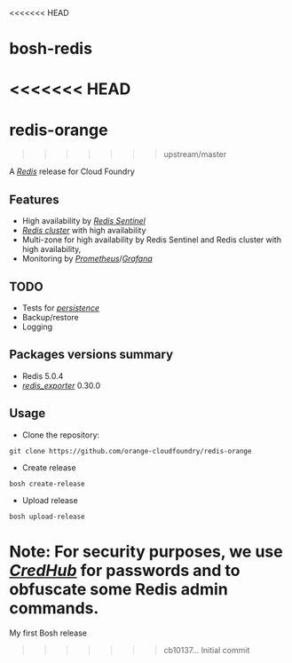 <<<<<<< HEAD
# bosh-redis
<<<<<<< HEAD
=======
# redis-orange
>>>>>>> upstream/master

A [*Redis*](https://redis.io/) release for Cloud Foundry

## Features

- High availability by [*Redis Sentinel*](https://redis.io/topics/sentinel)
- [*Redis cluster*](https://redis.io/topics/cluster-spec) with high availability
- Multi-zone for high availability by Redis Sentinel and Redis cluster with high availability,
- Monitoring by [*Prometheus*](https://prometheus.io/)/[*Grafana*](https://grafana.com/)

## TODO

- Tests for [*persistence*](https://redis.io/topics/persistence)
- Backup/restore
- Logging

## Packages versions summary

- Redis 5.0.4
- [*redis_exporter*](https://github.com/oliver006/redis_exporter/releases) 0.30.0

## Usage

- Clone the repository:
```
git clone https://github.com/orange-cloudfoundry/redis-orange
```
- Create release
```
bosh create-release
```
- Upload release
```
bosh upload-release
```

**Note**: For security purposes, we use [*CredHub*](https://docs.cloudfoundry.org/credhub/)  for passwords and to obfuscate some Redis admin commands.
=======
My first Bosh release
>>>>>>> cb10137... Initial commit
